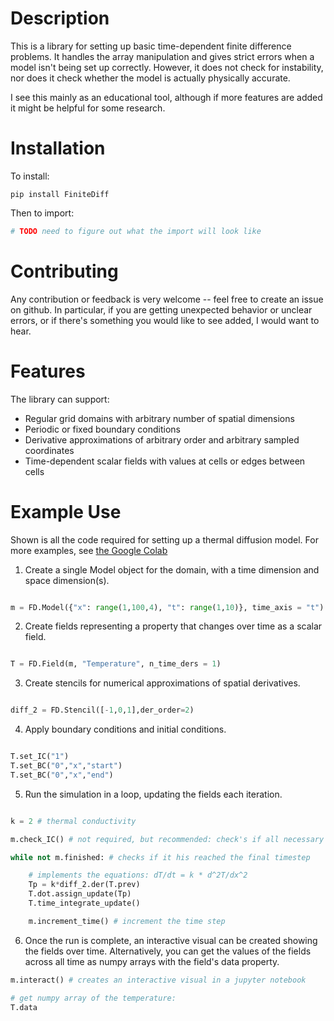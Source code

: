 # Description

This is a library for setting up basic time-dependent finite difference problems. It handles the array manipulation and gives strict errors when a model isn't being set up correctly. However, it does not check for instability, nor does it check whether the model is actually physically accurate.

I see this mainly as an educational tool, although if more features are added it might be helpful for some research.


# Installation

To install:
```
pip install FiniteDiff
```
Then to import:
```python
# TODO need to figure out what the import will look like
```

# Contributing
Any contribution or feedback is very welcome -- feel free to create an issue on github. In particular, if you are getting unexpected behavior or unclear errors, or if there's something you would like to see added, I would want to hear.

# Features
The library can support:
- Regular grid domains with arbitrary number of spatial dimensions
- Periodic or fixed boundary conditions
- Derivative approximations of arbitrary order and arbitrary sampled coordinates
- Time-dependent scalar fields with values at cells or edges between cells

# Example Use

Shown is all the code required for setting up a thermal diffusion model. For more examples, see [the Google Colab](https://colab.research.google.com/drive/1RL2nIeBTFvzbeLya2Qv0NR_kOcZW_Tr9#scrollTo=StZOQhW4wIzp)

1. Create a single Model object for the domain, with a time dimension and space dimension(s).

```python

m = FD.Model({"x": range(1,100,4), "t": range(1,10)}, time_axis = "t")
```

2. Create fields representing a property that changes over time as a scalar field. 

```python

T = FD.Field(m, "Temperature", n_time_ders = 1)
```

3. Create stencils for numerical approximations of spatial derivatives.

```python

diff_2 = FD.Stencil([-1,0,1],der_order=2)
```


4. Apply boundary conditions and initial conditions.

```python

T.set_IC("1")
T.set_BC("0","x","start")
T.set_BC("0","x","end")
```

5. Run the simulation in a loop, updating the fields each iteration.

```python

k = 2 # thermal conductivity

m.check_IC() # not required, but recommended: check's if all necessary initial conditions have been set up

while not m.finished: # checks if it his reached the final timestep

    # implements the equations: dT/dt = k * d^2T/dx^2
    Tp = k*diff_2.der(T.prev)
    T.dot.assign_update(Tp)
    T.time_integrate_update()

    m.increment_time() # increment the time step
```

6. Once the run is complete, an interactive visual can be created showing the fields over time. Alternatively, you can get the values of the fields across all time as numpy arrays with the field's data property.


```python
m.interact() # creates an interactive visual in a jupyter notebook

# get numpy array of the temperature:
T.data      
```
